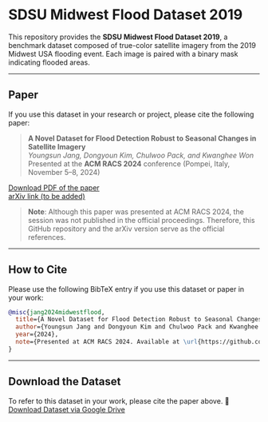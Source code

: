 # SDSU Midwest Flood Dataset 2019
This repository provides the **SDSU Midwest Flood Dataset 2019**, a benchmark dataset composed of true-color satellite imagery from the 2019 Midwest USA flooding event. Each image is paired with a binary mask indicating flooded areas.

---

## Paper

If you use this dataset in your research or project, please cite the following paper:

> **A Novel Dataset for Flood Detection Robust to Seasonal Changes in Satellite Imagery**  
> *Youngsun Jang, Dongyoun Kim, Chulwoo Pack, and Kwanghee Won*  
> Presented at the **ACM RACS 2024** conference (Pompei, Italy, November 5–8, 2024)

[Download PDF of the paper](./Paper.pdf)  
[arXiv link (to be added)](https://arxiv.org/abs/XXXX.XXXXX)

> **Note**: Although this paper was presented at ACM RACS 2024, the session was not published in the official proceedings. Therefore, this GitHub repository and the arXiv version serve as the official references.

---

## How to Cite
Please use the following BibTeX entry if you use this dataset or paper in your work:

```bibtex
@misc{jang2024midwestflood,
  title={A Novel Dataset for Flood Detection Robust to Seasonal Changes in Satellite Imagery},
  author={Youngsun Jang and Dongyoun Kim and Chulwoo Pack and Kwanghee Won},
  year={2024},
  note={Presented at ACM RACS 2024. Available at \url{https://github.com/youngsunjang/SDSU_MidWest_Flood_2019} and \url{https://arxiv.org/abs/XXXX.XXXX}},
}
```

---

## Download the Dataset
To refer to this dataset in your work, please cite the paper above.
📂 [Download Dataset via Google Drive](https://drive.google.com/file/d/1igApdCt7QOYH7L76iMnBZkz_rvt9Pyaz/view?usp=sharing)
